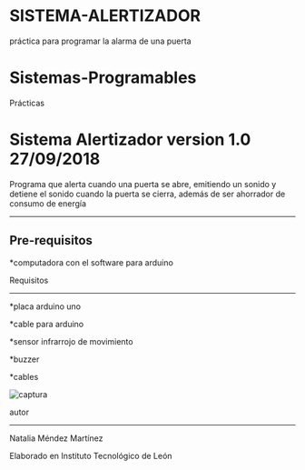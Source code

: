 # SISTEMA-ALERTIZADOR
práctica para programar la alarma de una puerta

# Sistemas-Programables
Prácticas


Sistema Alertizador version 1.0 27/09/2018
==========================================


Programa que alerta cuando una puerta se abre, emitiendo un sonido y detiene el sonido cuando la puerta se cierra, 
además de ser ahorrador de consumo de energía

-----------------------------------------------------------------------------------------------------------------
Pre-requisitos
--------------
*computadora con el software para arduino

Requisitos

----------


*placa arduino uno 



*cable para arduino



*sensor infrarrojo de movimiento



*buzzer



*cables



![captura](https://user-images.githubusercontent.com/43223727/46128793-519c9080-c1fa-11e8-8dee-fed6b1bc0f32.JPG)


autor

----
Natalia Méndez Martínez

Elaborado en Instituto Tecnológico de León
